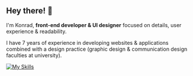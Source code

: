 ## Hey there! 👋

I'm Konrad, **front-end developer & UI designer** focused on details, user experience & readability. 

I have 7 years of experience in developing websites & applications combined with a design practice (graphic design & communication design faculties at university). 

[![My Skills](https://skillicons.dev/icons?i=js,jquery,vue,html,css,sass,wordpress&theme=dark)](https://skillicons.dev)
